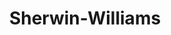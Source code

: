 ---
title: "Sherwin-Williams"
url: /state-college/sherwin-williams-south-atherton-street/
shop: Farben
---